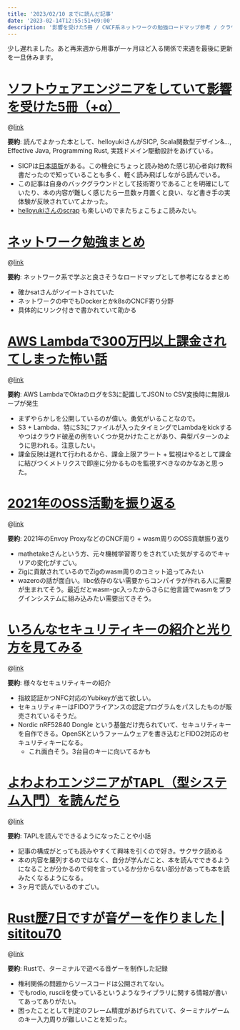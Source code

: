 ```yaml
---
title: '2023/02/10 までに読んだ記事'
date: '2023-02-14T12:55:51+09:00'
description: '影響を受けた5冊 / CNCF系ネットワークの勉強ロードマップ参考 / クラウド高額課金ミス / wasm, EnvoyProxy周りへの貢献 / セキュリティキー色々 / TAPL読んだ記録 / ターミナル音ゲー制作記'
---
```


少し遅れました。あと再来週から用事が一ヶ月ほど入る関係で来週を最後に更新を一旦休みます。

# [ソフトウェアエンジニアをしていて影響を受けた5冊（+α）](https://zenn.dev/helloyuki/articles/598e44d80ea30b)

@[link](https://zenn.dev/helloyuki/articles/598e44d80ea30b)

**要約**: 読んでよかった本として、helloyukiさんがSICP, Scala関数型デザイン&..., Effective Java, Programming Rust, 実践ドメイン駆動設計をあげている。

- SICPは[日本語版](https://github.com/hiroshi-manabe/sicp-pdf/blob/japanese/jsicp.pdf)がある。この機会にちょっと読み始めた感じ初心者向け教科書だったので知っていることも多く、軽く読み飛ばしながら読んでいる。
- この記事は自身のバックグラウンドとして技術寄りであることを明確にしていたり、本の内容が難しく感じたら一旦数ヶ月置くと良い、など書き手の実体験が反映されていてよかった。
- [helloyukiさんのscrap](https://zenn.dev/helloyuki?tab=scraps) も楽しいのでまたちょこちょこ読みたい。

# [ネットワーク勉強まとめ](https://zenn.dev/bells17/scraps/ced3289cd8116d)

@[link](https://zenn.dev/bells17/scraps/ced3289cd8116d)

**要約**: ネットワーク系で学ぶと良さそうなロードマップとして参考になるまとめ

- 確かsatさんがツイートされていた
- ネットワークの中でもDockerとかk8sのCNCF寄り分野
- 具体的にリンク付きで書かれていて助かる

# [AWS Lambdaで300万円以上課金されてしまった怖い話](https://www.lac.co.jp/lacwatch/people/20220721_003048.html)

@[link](https://www.lac.co.jp/lacwatch/people/20220721_003048.html)

**要約**: AWS LambdaでOktaのログをS3に配置してJSON to CSV変換時に無限ループが発生

- まずやらかしを公開しているのが偉い。勇気がいることなので。
- S3 + Lambda、特にS3にファイルが入ったタイミングでLambdaをkickするやつはクラウド破産の例をいくつか見かけたことがあり、典型パターンのように思われる。注意したい。
- 課金反映は遅れて行われるから、課金上限アラート + 監視はやるとして課金に結びつくメトリクスで即座に分かるものを監視すべきなのかなあと思った。

# [2021年のOSS活動を振り返る](https://note.com/mathetake/n/n5ab10e1f83e9)

@[link](https://note.com/mathetake/n/n5ab10e1f83e9)

**要約**: 2021年のEnvoy ProxyなどのCNCF周り + wasm周りのOSS貢献振り返り

- mathetakeさんという方、元々機械学習寄りをされていた気がするのでキャリアの変化がすごい。
- Zigに貢献されているのでZigのwasm周りのコミット追ってみたい
- wazeroの話が面白い。libc依存のない需要からコンパイラが作れる人に需要が生まれてそう。最近だとwasm-gc入ったからさらに他言語でwasmをプラグインシステムに組み込みたい需要出てきそう。

# [いろんなセキュリティキーの紹介と光り方を見てみる](https://nulab.com/ja/blog/nulab/glowing-security-keys/)

@[link](https://nulab.com/ja/blog/nulab/glowing-security-keys/)

**要約**: 様々なセキュリティキーの紹介

- 指紋認証かつNFC対応のYubikeyが出て欲しい。
- セキュリティキーはFIDOアライアンスの認定プログラムをパスしたものが販売されているそうだ。
- Nordic nRF52840 Dongle という基盤だけ売られていて、セキュリティキーを自作できる。OpenSKというファームウェアを書き込むとFIDO2対応のセキュリティキーになる。
  - これ面白そう。3台目のキーに向いてるかも

# [よわよわエンジニアがTAPL（型システム入門）を読んだら](https://sititou70.github.io/%E3%82%88%E3%82%8F%E3%82%88%E3%82%8F%E3%82%A8%E3%83%B3%E3%82%B8%E3%83%8B%E3%82%A2%E3%81%8C-TAPL%EF%BC%88%E5%9E%8B%E3%82%B7%E3%82%B9%E3%83%86%E3%83%A0%E5%85%A5%E9%96%80%EF%BC%89%E3%82%92%E8%AA%AD%E3%82%93%E3%81%A0%E3%82%89/)

@[link](https://sititou70.github.io/%E3%82%88%E3%82%8F%E3%82%88%E3%82%8F%E3%82%A8%E3%83%B3%E3%82%B8%E3%83%8B%E3%82%A2%E3%81%8C-TAPL%EF%BC%88%E5%9E%8B%E3%82%B7%E3%82%B9%E3%83%86%E3%83%A0%E5%85%A5%E9%96%80%EF%BC%89%E3%82%92%E8%AA%AD%E3%82%93%E3%81%A0%E3%82%89/)

**要約**: TAPLを読んでできるようになったことや小話

- 記事の構成がとっても読みやすくて興味を引くので好き。サクサク読める
- 本の内容を羅列するのではなく、自分が学んだこと、本を読んでできるようになることが分かるので何を言っているか分からない部分があっても本を読みたくなるようになる。
- 3ヶ月で読んでいるのすごい。

# [Rust歴7日ですが音ゲーを作りました | sititou70](https://sititou70.github.io/Rust%E6%AD%B47%E6%97%A5%E3%81%A7%E3%81%99%E3%81%8C%E9%9F%B3%E3%82%B2%E3%83%BC%E3%82%92%E4%BD%9C%E3%82%8A%E3%81%BE%E3%81%97%E3%81%9F/)

@[link](https://sititou70.github.io/Rust%E6%AD%B47%E6%97%A5%E3%81%A7%E3%81%99%E3%81%8C%E9%9F%B3%E3%82%B2%E3%83%BC%E3%82%92%E4%BD%9C%E3%82%8A%E3%81%BE%E3%81%97%E3%81%9F/)

**要約**: Rustで、ターミナルで遊べる音ゲーを制作した記録

- 権利関係の問題からソースコードは公開されてない。
- でもrodio, rusciiを使っているというようなライブラリに関する情報が書いてあってありがたい。
- 困ったこととして判定のフレーム精度があげられていて、ターミナルゲームのキー入力周りが難しいことを知った。
